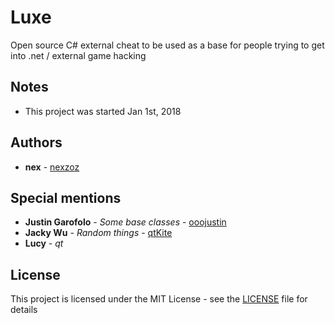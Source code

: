 # Luxe

Open source C# external cheat to be used as a base for people trying to get into .net / external game hacking

## Notes

* This project was started Jan 1st, 2018

## Authors

* **nex** - [nexzoz](https://github.com/nexzoz)

## Special mentions

* **Justin Garofolo** - *Some base classes* - [ooojustin](https://github.com/ooojustin)
* **Jacky Wu** - *Random things* - [qtKite](https://github.com/qtKite)
* **Lucy** - *qt*

## License

This project is licensed under the MIT License - see the [LICENSE](LICENSE.md) file for details
